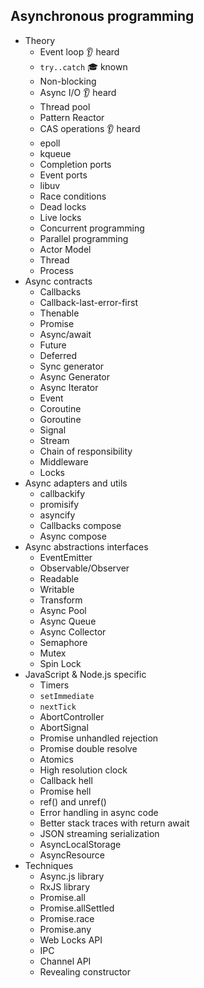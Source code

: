 ## Asynchronous programming

- Theory
  - Event loop 👂 heard
  - `try..catch` 🎓 known
  - Non-blocking
  - Async I/O 👂 heard
  - Thread pool
  - Pattern Reactor
  - CAS operations 👂 heard
  - epoll
  - kqueue
  - Completion ports
  - Event ports
  - libuv
  - Race conditions
  - Dead locks
  - Live locks
  - Concurrent programming
  - Parallel programming
  - Actor Model
  - Thread
  - Process
- Async contracts
  - Callbacks
  - Callback-last-error-first
  - Thenable
  - Promise
  - Async/await
  - Future
  - Deferred
  - Sync generator
  - Async Generator
  - Async Iterator
  - Event
  - Coroutine
  - Goroutine
  - Signal
  - Stream
  - Chain of responsibility
  - Middleware
  - Locks
- Async adapters and utils
  - callbackify
  - promisify
  - asyncify
  - Callbacks compose
  - Async compose
- Async abstractions interfaces
  - EventEmitter
  - Observable/Observer
  - Readable
  - Writable
  - Transform
  - Async Pool
  - Async Queue
  - Async Collector
  - Semaphore
  - Mutex
  - Spin Lock
- JavaScript & Node.js specific
  - Timers
  - `setImmediate`
  - `nextTick`
  - AbortController
  - AbortSignal
  - Promise unhandled rejection
  - Promise double resolve
  - Atomics
  - High resolution clock
  - Callback hell
  - Promise hell
  - ref() and unref()
  - Error handling in async code
  - Better stack traces with return await
  - JSON streaming serialization
  - AsyncLocalStorage
  - AsyncResource
- Techniques
  - Async.js library
  - RxJS library
  - Promise.all
  - Promise.allSettled
  - Promise.race
  - Promise.any
  - Web Locks API
  - IPC
  - Channel API
  - Revealing constructor
